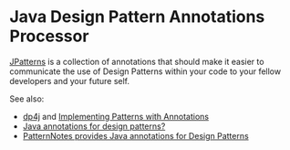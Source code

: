 Java Design Pattern Annotations Processor
=========================================

[JPatterns](https://github.com/stokito/jpatterns) is a collection of annotations that should make it easier to communicate the use of Design Patterns within your code to your fellow developers and your future self.

See also:
* [dp4j](http://www.dp4j.com/) and [Implementing Patterns with Annotations](http://patterns-wg.fuka.info.waseda.ac.jp/asianplop/proceedings2011/asianplop2011_submission_9.pdf)
* [Java annotations for design patterns?](https://stackoverflow.com/questions/127411/java-annotations-for-design-patterns/3350427)
* [PatternNotes provides Java annotations for Design Patterns](https://code.google.com/p/patternnotes/)
